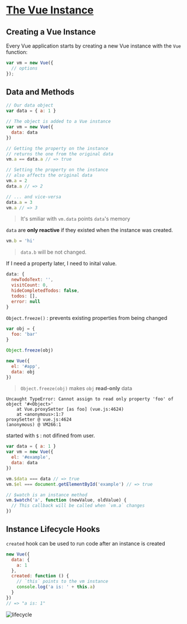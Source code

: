 # [The Vue Instance](https://vuejs.org/v2/guide/instance.html)

## Creating a Vue Instance

Every Vue application starts by creating a new Vue instance with the `Vue` function:

```js
var vm = new Vue({
  // options
});
```

## Data and Methods

```js
// Our data object
var data = { a: 1 }

// The object is added to a Vue instance
var vm = new Vue({
  data: data
})

// Getting the property on the instance
// returns the one from the original data
vm.a == data.a // => true

// Setting the property on the instance
// also affects the original data
vm.a = 2
data.a // => 2

// ... and vice-versa
data.a = 3
vm.a // => 3
```

> It's smiliar with `vm.data` points `data`'s memory

`data` are **only reactive** if they existed when the instance was created.

```js
vm.b = 'hi'
```

> `data.b` will be not changed.

If I need a property later, I need to inital value.

```js
data: {
  newTodoText: '',
  visitCount: 0,
  hideCompletedTodos: false,
  todos: [],
  error: null
}
```

`Object.freeze()` : prevents existing properties from being changed

```js
var obj = {
  foo: 'bar'
}

Object.freeze(obj)

new Vue({
  el: '#app',
  data: obj
})
```

> `Object.freeze(obj)` makes `obj` **read-only** data

```console
Uncaught TypeError: Cannot assign to read only property 'foo' of object '#<Object>'
    at Vue.proxySetter [as foo] (vue.js:4624)
    at <anonymous>:1:7
proxySetter @ vue.js:4624
(anonymous) @ VM266:1
```

started with `$` : not difined from user.

```js
var data = { a: 1 }
var vm = new Vue({
  el: '#example',
  data: data
})

vm.$data === data // => true
vm.$el === document.getElementById('example') // => true

// $watch is an instance method
vm.$watch('a', function (newValue, oldValue) {
  // This callback will be called when `vm.a` changes
})
```

## Instance Lifecycle Hooks

`created` hook can be used to run code after an instance is created

```js
new Vue({
  data: {
    a: 1
  },
  created: function () {
    // `this` points to the vm instance
    console.log('a is: ' + this.a)
  }
})
// => "a is: 1"
```

![lifecycle](https://vuejs.org/images/lifecycle.png)
